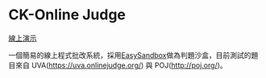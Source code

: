 # CK-Online Judge

[線上演示](http://140.116.245.156/9595/ojs/problemSet.php)

一個簡易的線上程式批改系統，採用[EasySandbox](https://github.com/daveho/EasySandbox)做為判題沙盒，目前測試的題目來自 UVA(https://uva.onlinejudge.org/) 與 POJ(http://poj.org/)。
